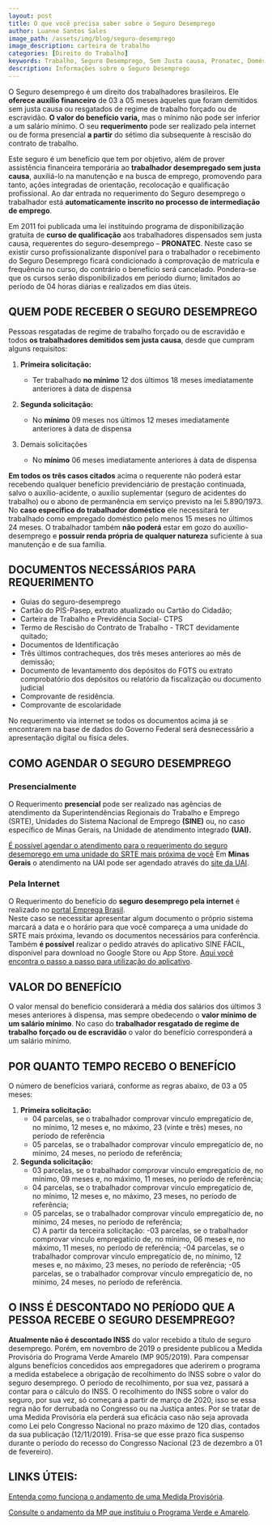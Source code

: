```yaml
---
layout: post
title: O que você precisa saber sobre o Seguro Desemprego
author: Luanne Santos Sales
image_path: /assets/img/blog/seguro-desemprego
image_description: carteira de trabalho
categories: [Direito do Trabalho]
keywords: Trabalho, Seguro Desemprego, Sem Justa causa, Pronatec, Doméstico, INSS, 
description: Informações sobre o Seguro Desemprego
---
```

O Seguro desemprego é um direito dos trabalhadores brasileiros. Ele **oferece auxílio financeiro** de 03 a 05 meses àqueles que foram demitidos sem justa causa ou resgatados de  regime de trabalho forçado ou de escravidão. **O valor do benefício varia,** mas o mínimo não pode ser inferior a um salário mínimo. O seu **requerimento** pode ser realizado pela internet ou de forma presencial **a partir** do sétimo dia subsequente à rescisão do contrato de trabalho.

Este seguro  é um benefício que tem por objetivo, além de prover assistência financeira temporária ao **trabalhador desempregado sem justa causa**, auxiliá-lo na manutenção e na busca de emprego, promovendo para tanto, ações integradas de orientação, recolocação e qualificação profissional. 
Ao dar entrada no requerimento do Seguro desemprego o trabalhador está **automaticamente inscrito no processo de intermediação de emprego**.

Em 2011 foi publicada uma lei instituindo programa de disponibilização gratuita de **curso de qualificação** aos trabalhadores dispensados sem justa causa, requerentes do seguro-desemprego – **PRONATEC**. Neste caso se existir curso profissionalizante disponível para o trabalhador o recebimento do Seguro Desemprego ficará condicionado  à comprovação de matrícula e  frequência no curso, do contrário o benefício será cancelado. 
Pondera-se que os cursos serão disponibilizados em período diurno; limitados ao período de 04 horas diárias e realizados em dias úteis.

## QUEM PODE RECEBER O SEGURO DESEMPREGO

Pessoas resgatadas de  regime de trabalho forçado ou de escravidão e todos **os trabalhadores demitidos sem justa causa**, desde que cumpram alguns requisitos:
  
1. **Primeira solicitação:**  
    - Ter trabalhado **no mínimo** 12 dos últimos 18 meses imediatamente anteriores à data de dispensa

2. **Segunda solicitação:**
    - No **mínimo** 09 meses nos últimos 12  meses imediatamente anteriores à data de dispensa

3. Demais solicitações
    - No **mínimo** 06 meses imediatamente anteriores à data de dispensa

**Em todos os três casos citados** acima o requerente não poderá estar recebendo qualquer benefício previdenciário de prestação continuada, salvo o auxílio-acidente, o auxílio suplementar (seguro de acidentes do trabalho) ou o abono de permanência em serviço previsto na lei 5.890/1973.
No **caso específico do trabalhador doméstico** ele necessitará ter trabalhado como empregado doméstico pelo menos 15 meses no últimos 24 meses.
O trabalhador também **não poderá** estar em gozo do auxílio-desemprego e  **possuir renda própria de qualquer natureza** suficiente à sua manutenção e de sua família.

## DOCUMENTOS NECESSÁRIOS PARA REQUERIMENTO
- Guias do seguro-desemprego 
- Cartão do PIS-Pasep, extrato atualizado ou Cartão do Cidadão;
- Carteira de Trabalho e Previdência Social- CTPS 
- Termo de Rescisão do Contrato de Trabalho - TRCT devidamente quitado;
- Documentos de Identificação
- Três últimos contracheques, dos três meses anteriores ao mês de demissão;
- Documento de levantamento dos depósitos do FGTS ou extrato comprobatório dos depósitos ou relatório da fiscalização ou documento judicial 
- Comprovante de residência.
- Comprovante de escolaridade

No requerimento via internet  se todos os documentos acima já se encontrarem na base de dados do Governo Federal será desnecessário a apresentação digital ou física deles.

## COMO AGENDAR O SEGURO DESEMPREGO

### Presencialmente
O Requerimento **presencial** pode ser realizado nas agências de atendimento da Superintendências Regionais do Trabalho e Emprego (SRTE), Unidades do Sistema Nacional de Emprego **(SINE)** ou, no caso específico de Minas Gerais, na Unidade de atendimento integrado **(UAI).**

[É possível agendar o atendimento para o requerimento do seguro desemprego em uma unidade do SRTE mais próxima de você](http://saaweb.mte.gov.br/inter/saa/pages/agendamento/main.seam)
Em **Minas Gerais** o atendimento na UAI pode ser agendado através do [site da UAI](https://www.mg.gov.br/conteudo/geral/agendamento-online-gratuito).

### Pela Internet
 O Requerimento do benefício do **seguro desemprego pela internet** é realizado no [portal Emprega Brasil](https://servicos.mte.gov.br/#/loginfailed/redirect=).  
Neste caso se necessitar apresentar algum documento o próprio sistema marcará a data e o horário para que você compareça a uma unidade do SRTE mais próxima, levando os documentos necessários para conferência.  
Também **é possível** realizar o pedido através do aplicativo SINE FÁCIL, disponível para download no Google Store ou App Store. [Aqui você encontra o passo a passo para utilização do aplicativo](https://www.mg.gov.br/sites/all/modules/agendamento/arquivos/sinefacil_passoapasso_seplag_mg.pdf).

## VALOR DO BENEFÍCIO

O valor mensal do benefício considerará a média dos salários dos últimos 3 meses anteriores à dispensa, mas sempre obedecendo o **valor mínimo de um salário mínimo**. 
No caso do **trabalhador resgatado de regime de trabalho forçado ou de escravidão** o valor do benefício corresponderá a um salário mínimo. 


## POR QUANTO TEMPO RECEBO O BENEFÍCIO
O número de benefícios variará, conforme as regras abaixo, de 03 a 05 meses:
1. **Primeira solicitação:**
    - 04 parcelas, se o trabalhador comprovar vínculo empregatício de, no mínimo, 12  meses e, no máximo, 23 (vinte e três) meses, no período de referência
    - 05 parcelas, se o trabalhador comprovar vínculo empregatício de, no mínimo, 24 meses, no período de referência;     
2. **Segunda solicitação:**
    - 03 parcelas, se o trabalhador comprovar vínculo empregatício de, no mínimo, 09 meses e, no máximo, 11 meses, no período de referência;      
    - 04  parcelas, se o trabalhador comprovar vínculo empregatício de, no mínimo, 12 meses e, no máximo, 23 meses, no período de referência; 
    - 05 parcelas, se o trabalhador comprovar vínculo empregatício de, no mínimo, 24 meses, no período de referência;      
C) A partir da terceira solicitação:
-03 parcelas, se o trabalhador comprovar vínculo empregatício de, no mínimo, 06 meses e, no máximo, 11 meses, no período de referência;
-04 parcelas, se o trabalhador comprovar vínculo empregatício de, no mínimo, 12 meses e, no máximo, 23 meses, no período de referência; 
-05 parcelas, se o trabalhador comprovar vínculo empregatício de, no mínimo, 24 meses, no período de referência.        

## O INSS É DESCONTADO NO PERÍODO QUE A PESSOA RECEBE O SEGURO DESEMPREGO?

**Atualmente não é descontado INSS** do valor recebido a título de seguro desemprego. 
Porém, em novembro de 2019 o presidente publicou a Medida Provisória do Programa Verde Amarelo (MP 905/2019). Para compensar alguns benefícios concedidos aos empregadores que aderirem o programa a medida estabelece a obrigação de recolhimento do INSS sobre o valor do seguro desemprego. O período de recolhimento, por sua vez, passará a contar para o cálculo do INSS.
O recolhimento do INSS sobre o valor do seguro, por sua vez, só começará a partir de março de 2020, isso se essa regra não for derrubada no Congresso ou na Justiça antes.
Por se tratar de uma Medida Provisória ela  perderá sua eficácia caso não seja aprovada como Lei pelo Congresso Nacional no prazo máximo de 120 dias, contados da sua publicação (12/11/2019). Frisa-se que esse prazo fica suspenso durante o período do recesso do Congresso Nacional (23 de dezembro a 01 de fevereiro). 
## LINKS ÚTEIS:
[Entenda como funciona o andamento de uma Medida Provisória](https://www2.camara.leg.br/comunicacao/assessoria-de-imprensa/medida-provisoria).

[Consulte o andamento da MP que instituiu o Programa Verde e Amarelo](https://www.congressonacional.leg.br/materias/medidas-provisorias/-/mpv/139757).
